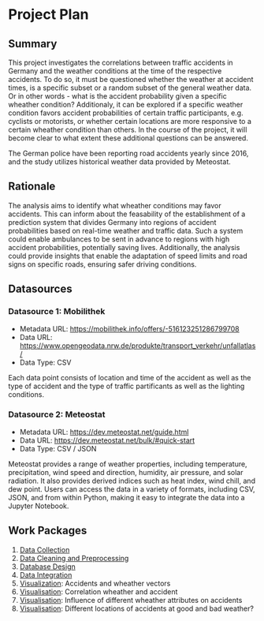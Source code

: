 # Project Plan

## Summary
This project investigates the correlations between traffic accidents in Germany and the weather conditions at the time of the respective accidents. To do so, it must be questioned whether the weather at accident times, is a specific subset or a random subset of the general weather data. Or in other words - what is the accident probability given a specific wheather condition?
Additionaly, it can be explored if a specific weather condition favors accident probabilities of certain traffic participants, e.g. cyclists or motorists, or whether certain locations are more responsive to a certain wheather condition than others. In the course of the project, it will become clear to what extent these additional questions can be answered.

The German police have been reporting road accidents yearly since 2016, and the study utilizes historical weather data provided by Meteostat.

## Rationale
The analysis aims to identify what wheather conditions may favor accidents. This can inform about the feasability of the establishment of a prediction system that divides Germany into regions of accident probabilities based on real-time weather and traffic data. Such a system could enable ambulances to be sent in advance to regions with high accident probabilities, potentially saving lives. Additionally, the analysis could provide insights that enable the adaptation of speed limits and road signs on specific roads, ensuring safer driving conditions.

## Datasources

### Datasource 1: Mobilithek
- Metadata URL: https://mobilithek.info/offers/-516123251286799708
- Data URL: https://www.opengeodata.nrw.de/produkte/transport_verkehr/unfallatlas/
- Data Type: CSV

Each data point consists of location and time of the accident as well as the type of accident and the type of traffic partificants as well as the lighting conditions.

### Datasource 2: Meteostat
- Metadata URL: https://dev.meteostat.net/guide.html
- Data URL: https://dev.meteostat.net/bulk/#quick-start
- Data Type: CSV / JSON

Meteostat provides a range of weather properties, including temperature, precipitation, wind speed and direction, humidity, air pressure, and solar radiation. It also provides derived indices such as heat index, wind chill, and dew point. Users can access the data in a variety of formats, including CSV, JSON, and from within Python, making it easy to integrate the data into a Jupyter Notebook.

## Work Packages

1. [Data Collection](https://github.com/users/lnrd96/projects/4/views/2#)
2. [Data Cleaning and Preprocessing](https://github.com/users/lnrd96/projects/4/views/2#)
3. [Database Design](https://github.com/users/lnrd96/projects/4/views/2#)
4. [Data Integration](https://github.com/users/lnrd96/projects/4/views/2#)
5. [Visualization](https://github.com/users/lnrd96/projects/4/views/2#): Accidents and wheather vectors
6. [Visualisation](https://github.com/users/lnrd96/projects/4/views/2#): Correlation wheather and accident
7. [Visualisation](https://github.com/users/lnrd96/projects/4/views/2#): Influence of different wheather attributes on accidents
8. [Visualisation](https://github.com/users/lnrd96/projects/4/views/2#): Different locations of accidents at good and bad weather?